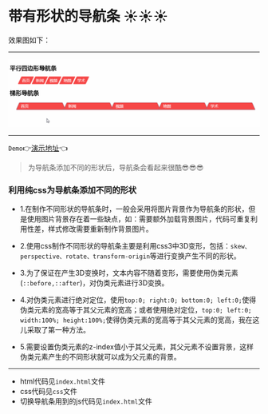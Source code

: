 # 带有形状的导航条 :sunny::sunny::sunny:

效果图如下：
***
![](img/daohang.gif)
***

`Demo`:point_right:[演示地址](https://xm2by.github.io/css-animation/%E5%B8%A6%E6%9C%89%E5%BD%A2%E7%8A%B6%E7%9A%84%E5%AF%BC%E8%88%AA%E6%9D%A1/index.html):point_left:

>为导航条添加不同的形状后，导航条会看起来很酷:sunglasses::sunglasses::sunglasses:

### 利用纯css为导航条添加不同的形状

* 1.在制作不同形状的导航条时，一般会采用将图片背景作为导航条的形状，但是使用图片背景存在着一些缺点，如：需要额外加载背景图片，代码可重复利用性差，样式修改需要重新制作背景图片。

* 2.使用css制作不同形状的导航条主要是利用css3中3D变形，包括：```skew、perspective、rotate、transform-origin```等进行变换产生不同的形状。

* 3.为了保证在产生3D变换时，文本内容不随着变形，需要使用伪类元素(```::before,::after```)，对伪类元素进行3D变换。

* 4.对伪类元素进行绝对定位，使用```top:0; right:0; bottom:0; left:0;```使得伪类元素的宽高等于其父元素的宽高；或者使用绝对定位，```top:0; left:0; width:100%; height:100%;```使得伪类元素的宽高等于其父元素的宽高，我在这儿采取了第一种方法。

* 5.需要设置伪类元素的z-index值小于其父元素，其父元素不设置背景，这样伪类元素产生的不同形状就可以成为父元素的背景。

***

* html代码见`index.html`文件
* css代码见`css`文件
* 切换导航条用到的js代码见`index.html`文件

